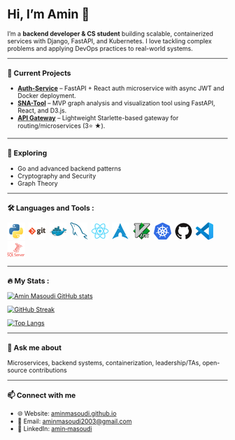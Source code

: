 # Hi, I’m Amin 👋

I’m a **backend developer & CS student** building scalable, containerized services with Django, FastAPI, and Kubernetes. I love tackling complex problems and applying DevOps practices to real-world systems.

---

### 🔭 Current Projects
- **[Auth-Service](https://github.com/Printheus/auth-service)** – FastAPI + React auth microservice with async JWT and Docker deployment.
- **[SNA-Tool](https://github.com/AminMasoudi/SNA-Tool)** – MVP graph analysis and visualization tool using FastAPI, React, and D3.js.
- **[API Gateway](https://github.com/AminMasoudi/api-gateway)** – Lightweight Starlette-based gateway for routing/microservices (3⭐ ★).

---

### 🌱 Exploring
- Go and advanced backend patterns
- Cryptography and Security
- Graph Theory

---

### :hammer_and_wrench: Languages and Tools :
<div>
  <img src="https://github.com/devicons/devicon/blob/master/icons/python/python-original.svg" title="Python" alt="Python" width="40" height="40"/>&nbsp;
  <img src="https://github.com/devicons/devicon/blob/master/icons/git/git-original-wordmark.svg" title="Git" alt="Git" width="40" height="40"/>&nbsp;
  <img src="https://github.com/devicons/devicon/blob/master/icons/docker/docker-original.svg" title="Docker" alt="Docker" width="40" height="40"/>&nbsp;
  <img src="https://github.com/devicons/devicon/blob/master/icons/mysql/mysql-original.svg" title="MySQL"  alt="MySQL" width="40" height="40"/>&nbsp;
  <img src="https://github.com/devicons/devicon/blob/master/icons/react/react-original.svg" title="React"  alt="React" width="40" height="40"/>&nbsp;
  <img src="https://github.com/devicons/devicon/blob/master/icons/archlinux/archlinux-original.svg" title="archlinux"  alt="archlinux" width="40" height="40"/>&nbsp;
  <img src="https://github.com/devicons/devicon/blob/master/icons/vim/vim-original.svg" title="vim"  alt="vim" width="40" height="40"/>&nbsp;
  <img src="https://github.com/devicons/devicon/blob/master/icons/kubernetes/kubernetes-original.svg" title="kubernetes"  alt="Kubernetes" width="40" height="40"/>&nbsp;
  <img src="https://github.com/devicons/devicon/blob/master/icons/github/github-original.svg" title="Github" alt="Github" width="40" height="40"/>&nbsp;
  <img src="https://github.com/devicons/devicon/blob/master/icons/vscode/vscode-original.svg" title="VSCode"  alt="VSCode" width="40" height="40"/>&nbsp;
  <img src="https://github.com/devicons/devicon/blob/master/icons/microsoftsqlserver/microsoftsqlserver-plain-wordmark.svg" title="MS SqlServer" alt="MS SqlServer" width="40" height="40"/>&nbsp;
</div>


---

### :fire: My Stats :

[![Amin Masoudi GitHub stats](https://github-readme-stats.vercel.app/api?username=AminMasoudi&show_icons=true)](https://github.com/anuraghazra/github-readme-stats)

[![GitHub Streak](http://github-readme-streak-stats.herokuapp.com?user=aminmasoudi&theme=cobalt)](https://git.io/streak-stats)

[![Top Langs](https://github-readme-stats.vercel.app/api/top-langs/?username=aminmasoudi&layout=compact&hide=javascript,html)](https://github.com/anuraghazra/github-readme-stats)

---

### 💬 Ask me about
Microservices, backend systems, containerization, leadership/TAs, open-source contributions

---

### 📫 Connect with me
- 🌐 Website: [aminmasoudi.github.io](https://aminmasoudi.github.io)
- 📧 Email: aminmasoudi2003@gmail.com
- 🔗 LinkedIn: [amin‑masoudi](https://www.linkedin.com/in/amin-masoudi/)

